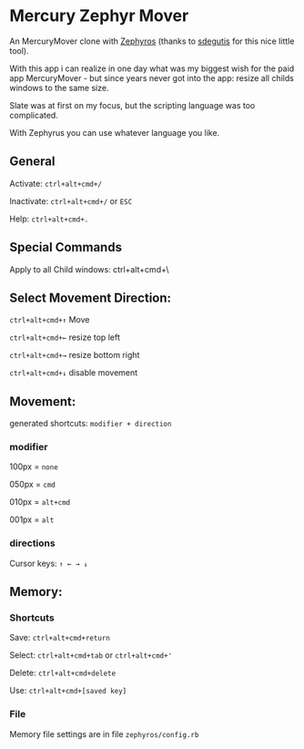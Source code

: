 # Mercury Zephyr Mover

An MercuryMover clone with [Zephyros](https://github.com/sdegutis/zephyros) (thanks to [sdegutis](https://github.com/sdegutis) for this nice little tool).

With this app i can realize in one day what was my biggest wish for the paid app MercuryMover - but since years never got into the app: resize all childs windows to the same size.

Slate was at first on my focus, but the scripting language was too complicated. 

With Zephyrus you can use whatever language you like.


## General

Activate: `ctrl+alt+cmd+/`

Inactivate: `ctrl+alt+cmd+/` or `ESC`

Help: `ctrl+alt+cmd+.`


## Special Commands

Apply to all Child windows: ctrl+alt+cmd+\\


## Select Movement Direction:

`ctrl+alt+cmd+↑` Move

`ctrl+alt+cmd+←` resize top left

`ctrl+alt+cmd+→` resize bottom right

`ctrl+alt+cmd+↓` disable movement



## Movement:

generated shortcuts: `modifier + direction`

### modifier

100px = `none`

050px = `cmd`

010px = `alt+cmd`

001px = `alt`

### directions

Cursor keys: `↑ ← → ↓`

## Memory:

### Shortcuts

Save: `ctrl+alt+cmd+return`

Select: `ctrl+alt+cmd+tab` or `ctrl+alt+cmd+'`

Delete: `ctrl+alt+cmd+delete`

Use: `ctrl+alt+cmd+[saved key]`

### File

Memory file settings are in file `zephyros/config.rb`


